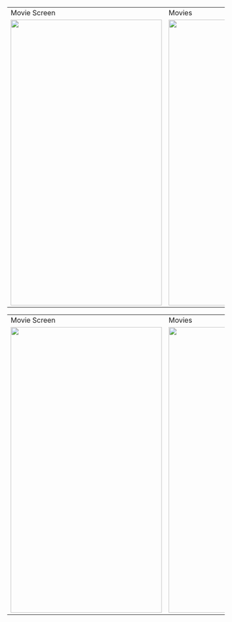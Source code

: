 
<table>
  <tr>
     <td>Movie Screen</td>
     <td>Movies</td>
     <td>Movie Details Screen</td>
     
  </tr>
  <tr>
    <td><img src="https://user-images.githubusercontent.com/59921382/190911642-b54de79a-a539-40ff-97ce-64e9483d358d.jpg" width=350 height=660></td>
    <td><img src="https://user-images.githubusercontent.com/59921382/190911706-b379b192-9ed9-4ad2-a876-8829f73793cc.jpg" width=350 height=660></td>
    <td><img src="https://user-images.githubusercontent.com/59921382/190911744-541465af-1a08-459d-a117-b41424640c59.jpg" width=350 height=660></td>
    
  </tr>
 </table>
 
 <table>
  <tr>
     <td>Movie Screen</td>
     <td>Movies</td>
     <td>Movie Details Screen</td>
     
  </tr>
  <tr>
    <td><img src="https://user-images.githubusercontent.com/59921382/190911900-badeee63-f114-473e-87e4-d49f0a05dcf5.jpg" width=350 height=660></td>
    <td><img src="https://user-images.githubusercontent.com/59921382/190911929-87a5ed0e-ecce-4e41-bae0-881af806e566.jpg" width=350 height=660></td>
    <td><img src="https://user-images.githubusercontent.com/59921382/190911958-28773ec3-31c9-40cc-bea4-e3ea8bbc6fe3.jpg" width=350 height=660></td>
    
  </tr>
 </table>
 
 
 
 
 




